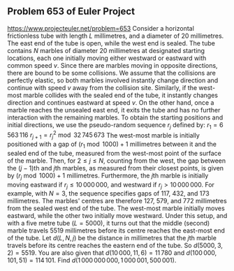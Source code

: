 ## Problem 653 of Euler Project 
https://www.projecteuler.net/problem=653
Consider a horizontal frictionless tube with length $L$ millimetres, and a diameter of 20 millimetres. The east end of the tube is open, while the west end is sealed. The tube contains $N$ marbles of diameter 20 millimetres at designated starting locations, each one initially moving either westward or eastward with common speed $v$.
Since there are marbles moving in opposite directions, there are bound to be some collisions. We assume that the collisions are perfectly elastic, so both marbles involved instantly change direction and continue with speed $v$ away from the collision site. Similarly, if the west-most marble collides with the sealed end of the tube, it instantly changes direction and continues eastward at speed $v$. On the other hand, once a marble reaches the unsealed east end, it exits the tube and has no further interaction with the remaining marbles.
To obtain the starting positions and initial directions, we use the pseudo-random sequence $r_j$ defined by:
$r_1 = 6\,563\,116$
$r_{j+1} = r_j^2 \bmod 32\,745\,673$
The west-most marble is initially positioned with a gap of $(r_1 \bmod 1000) + 1$ millimetres between it and the sealed end of the tube, measured from the west-most point of the surface of the marble. Then, for $2\le j\le N$, counting from the west, the gap between the $(j-1)$th and $j$th marbles, as measured from their closest points, is given by $(r_j \bmod 1000) + 1$ millimetres.
Furthermore, the $j$th marble is initially moving eastward if $r_j \le 10\,000\,000$, and westward if $r_j > 10\,000\,000$.
For example, with $N=3$, the sequence specifies gaps of 117, 432, and 173 millimetres. The marbles' centres are therefore 127, 579, and 772 millimetres from the sealed west end of the tube. The west-most marble initially moves eastward, while the other two initially move westward.
Under this setup, and with a five metre tube ($L=5000$), it turns out that the middle (second) marble travels 5519 millimetres before its centre reaches the east-most end of the tube.
Let $d(L, N, j)$ be the distance in millimetres that the $j$th marble travels before its centre reaches the eastern end of the tube. So $d(5000, 3, 2) = 5519$. You are also given that $d(10\,000, 11, 6) = 11\,780$ and $d(100\,000, 101, 51) = 114\,101$.
Find $d(1\,000\,000\,000, 1\,000\,001, 500\,001)$.